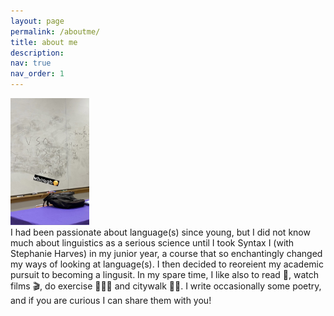 ```yaml
---
layout: page
permalink: /aboutme/
title: about me
description:
nav: true
nav_order: 1
---
```



<body>
  <div class="column">
  	<img src="../assets/img/syntax_pic.jpg" alt="Image description" float="left" width="25%" height="25%">
  </div>
  <div class="column">
    I had been passionate about language(s) since young, but I did not know much about linguistics as a serious science until I took Syntax I (with Stephanie Harves) in my junior year, a course that so enchantingly changed my ways of looking at language(s). I then decided to reoreient my academic pursuit to becoming a lingusit.
    In my spare time, I like also to read 📖, watch films 🎬, do exercise 🏋🏻‍♂️ and citywalk 🚶🏻. I write occasionally some poetry, and if you are curious I can share them with you!
  </div>
</body>


